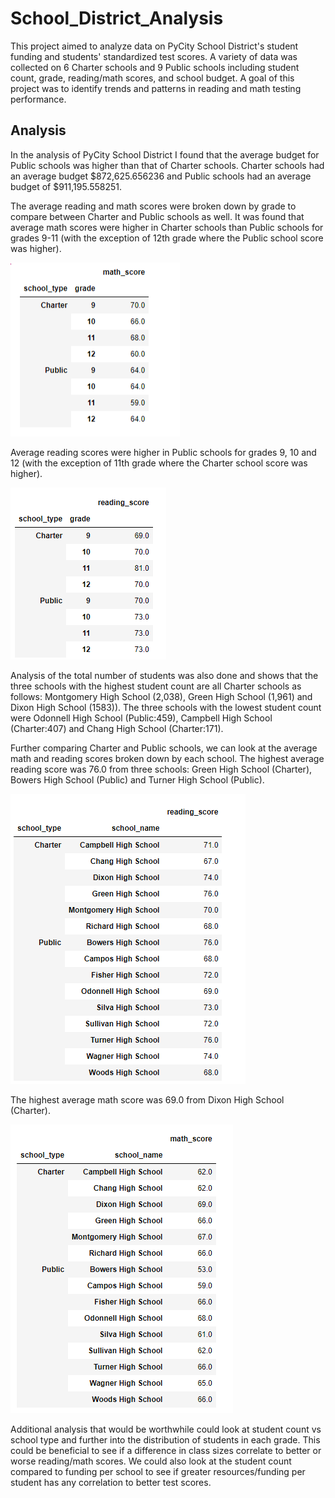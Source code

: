 # School_District_Analysis

This project aimed to analyze data on PyCity School District's student funding and students' standardized test scores. A variety of data was collected on 6 Charter schools and 9 Public schools including student count, grade, reading/math scores, and school budget. A goal of this project was to identify trends and patterns in reading and math testing performance.


## Analysis

In the analysis of PyCity School District I found that the average budget for Public schools was higher than that of Charter schools. Charter schools had an average budget $872,625.656236 and Public schools had an average budget of $911,195.558251. 

The average reading and math scores were broken down by grade to compare between Charter and Public schools as well. It was found that average math scores were higher in Charter schools than Public schools for grades 9-11 (with the exception of 12th grade where the Public school score was higher). 

![math_by_type](https://github.com/Aleahkita/School_District_Analysis/blob/main/math_by_type.png)

Average reading scores were higher in Public schools for grades 9, 10 and 12 (with the exception of 11th grade where the Charter school score was higher). 

![read_by_type](https://github.com/Aleahkita/School_District_Analysis/blob/main/read_by_type.png)

Analysis of the total number of students was also done and shows that the three schools with the highest student count are all Charter schools as follows: Montgomery High School (2,038), Green High School (1,961) and Dixon High School (1583)). The three schools with the lowest student count were Odonnell High School (Public:459), Campbell High School (Charter:407) and Chang High School (Charter:171).

Further comparing Charter and Public schools, we can look at the average math and reading scores broken down by each school. The highest average reading score was 76.0 from three schools: Green High School (Charter), Bowers High School (Public) and Turner High School (Public). 

![avg_read_by_school](https://github.com/Aleahkita/School_District_Analysis/blob/main/avg_read_by_school.png)

The highest average math score was 69.0 from Dixon High School (Charter).

![avg_math_by_school](https://github.com/Aleahkita/School_District_Analysis/blob/main/avg_math_by_school.png)


Additional analysis that would be worthwhile could look at student count vs school type and further into the distribution of students in each grade. This could be beneficial to see if a difference in class sizes correlate to better or worse reading/math scores. We could also look at the student count compared to funding per school to see if greater resources/funding per student has any correlation to better test scores. 
